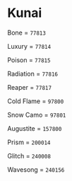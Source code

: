 # Kunai


Bone = `77813`

Luxury = `77814`

Poison = `77815`

Radiation = `77816`

Reaper = `77817`

Cold Flame = `97800`

Snow Camo = `97801`

Augustite = `157800`

Prism = `200014`

Glitch = `240008`

Wavesong = `240156`
